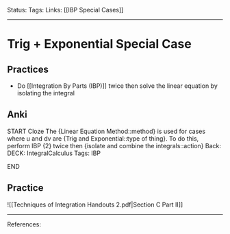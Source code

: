 Status:
Tags:
Links: [[IBP Special Cases]]
___
# Trig + Exponential Special Case
## Practices
- Do [[Integration By Parts (IBP)]] twice then solve the linear equation by isolating the integral
## Anki
START
Cloze
The {Linear Equation Method::method} is used for cases where u and dv are {Trig and Exponential::type of thing}. To do this, perform IBP {2} twice then {isolate and combine the integrals::action}
Back: 
DECK: IntegralCalculus
Tags: IBP
<!--ID: 1623716339417-->
END
## Practice
![[Techniques of Integration Handouts 2.pdf|Section C Part II]]
___
References: